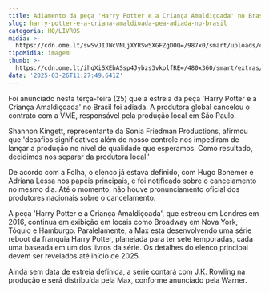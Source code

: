 ```yaml
---
title: Adiamento da peça 'Harry Potter e a Criança Amaldiçoada' no Brasil
slug: harry-potter-e-a-criana-amaldioada-pea-adiada-no-brasil
categoria: HQ/LIVROS
midia: >-
  https://cdn.ome.lt/swSvJIJWcVNLjXYRSw5XGFZgD0Q=/987x0/smart/uploads/conteudo/fotos/Design_sem_nome_-_2025-03-25T211521.781.png
tipoMidia: imagem
thumb: >-
  https://cdn.ome.lt/ihqXiSXEbASsp4Jybzs3vkolfRE=/480x360/smart/extras/conteudos/Design_sem_nome_-_2025-03-25T211521.781.png
data: '2025-03-26T11:27:49.641Z'
---
```


Foi anunciado nesta terça-feira (25) que a estreia da peça 'Harry Potter e a Criança Amaldiçoada' no Brasil foi adiada. A produtora global cancelou o contrato com a VME, responsável pela produção local em São Paulo.

Shannon Kingett, representante da Sonia Friedman Productions, afirmou que 'desafios significativos além do nosso controle nos impediram de lançar a produção no nível de qualidade que esperamos. Como resultado, decidimos nos separar da produtora local.'

De acordo com a Folha, o elenco já estava definido, com Hugo Bonemer e Adriana Lessa nos papéis principais, e foi notificado sobre o cancelamento no mesmo dia. Até o momento, não houve pronunciamento oficial dos produtores nacionais sobre o cancelamento.

A peça 'Harry Potter e a Criança Amaldiçoada', que estreou em Londres em 2016, continua em exibição em locais como Broadway em Nova York, Tóquio e Hamburgo. Paralelamente, a Max está desenvolvendo uma série reboot da franquia Harry Potter, planejada para ter sete temporadas, cada uma baseada em um dos livros da série. Os detalhes do elenco principal devem ser revelados até início de 2025.

Ainda sem data de estreia definida, a série contará com J.K. Rowling na produção e será distribuída pela Max, conforme anunciado pela Warner.
